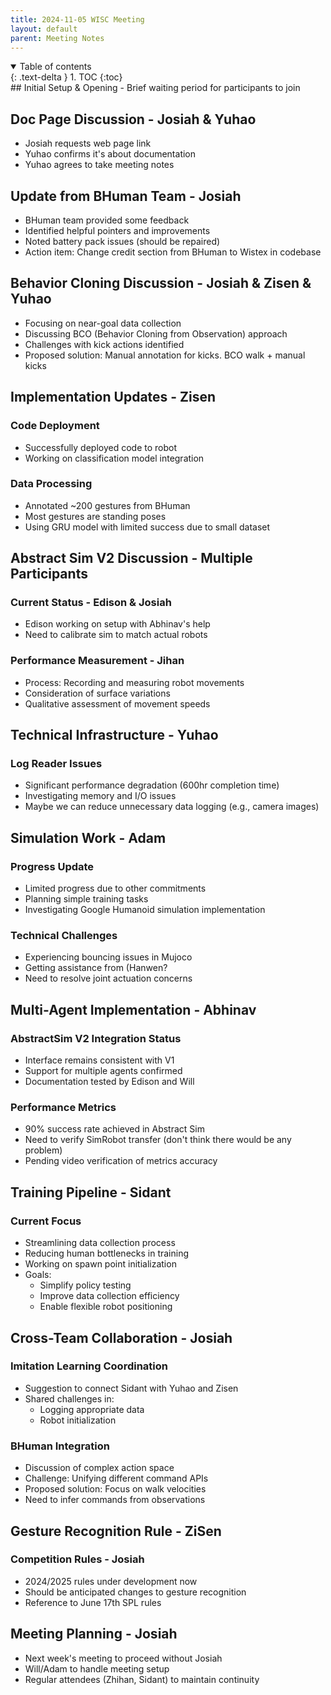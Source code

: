 ```yaml
---
title: 2024-11-05 WISC Meeting
layout: default
parent: Meeting Notes
---
```


<details open markdown="block">
  <summary>
    Table of contents
  </summary>
  {: .text-delta }
1. TOC
{:toc}
</details>
## Initial Setup & Opening
- Brief waiting period for participants to join

## Doc Page Discussion - Josiah & Yuhao
- Josiah requests web page link
- Yuhao confirms it's about documentation
- Yuhao agrees to take meeting notes

## Update from BHuman Team - Josiah
- BHuman team provided some feedback
- Identified helpful pointers and improvements
- Noted battery pack issues (should be repaired)
- Action item: Change credit section from BHuman to Wistex in codebase

## Behavior Cloning Discussion - Josiah & Zisen & Yuhao
- Focusing on near-goal data collection
- Discussing BCO (Behavior Cloning from Observation) approach
- Challenges with kick actions identified
- Proposed solution: Manual annotation for kicks. BCO walk + manual kicks

## Implementation Updates - Zisen
### Code Deployment
- Successfully deployed code to robot
- Working on classification model integration

### Data Processing
- Annotated ~200 gestures from BHuman
- Most gestures are standing poses
- Using GRU model with limited success due to small dataset

## Abstract Sim V2 Discussion - Multiple Participants
### Current Status - Edison & Josiah
- Edison working on setup with Abhinav's help
- Need to calibrate sim to match actual robots

### Performance Measurement - Jihan
- Process: Recording and measuring robot movements
- Consideration of surface variations
- Qualitative assessment of movement speeds

## Technical Infrastructure - Yuhao
### Log Reader Issues
- Significant performance degradation (600hr completion time)
- Investigating memory and I/O issues
- Maybe we can reduce unnecessary data logging (e.g., camera images)

## Simulation Work - Adam
### Progress Update
- Limited progress due to other commitments
- Planning simple training tasks
- Investigating Google Humanoid simulation implementation

### Technical Challenges
- Experiencing bouncing issues in Mujoco
- Getting assistance from (Hanwen?
- Need to resolve joint actuation concerns

## Multi-Agent Implementation - Abhinav
### AbstractSim V2 Integration Status
- Interface remains consistent with V1
- Support for multiple agents confirmed
- Documentation tested by Edison and Will

### Performance Metrics
- 90% success rate achieved in Abstract Sim
- Need to verify SimRobot transfer (don't think there would be any problem)
- Pending video verification of metrics accuracy

## Training Pipeline - Sidant
### Current Focus
- Streamlining data collection process
- Reducing human bottlenecks in training
- Working on spawn point initialization
- Goals:
  - Simplify policy testing
  - Improve data collection efficiency
  - Enable flexible robot positioning

## Cross-Team Collaboration - Josiah
### Imitation Learning Coordination
- Suggestion to connect Sidant with Yuhao and Zisen
- Shared challenges in:
  - Logging appropriate data
  - Robot initialization

### BHuman Integration
- Discussion of complex action space
- Challenge: Unifying different command APIs
- Proposed solution: Focus on walk velocities
- Need to infer commands from observations

## Gesture Recognition Rule - ZiSen
### Competition Rules - Josiah
- 2024/2025 rules under development now
- Should be anticipated changes to gesture recognition
- Reference to June 17th SPL rules

## Meeting Planning - Josiah
- Next week's meeting to proceed without Josiah
- Will/Adam to handle meeting setup
- Regular attendees (Zhihan, Sidant) to maintain continuity


